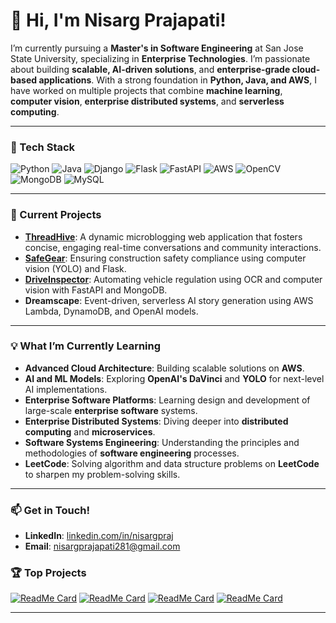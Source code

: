 <!--
**NisargPraj/NisargPraj** is a ✨ _special_ ✨ repository because its `README.md` (this file) appears on your GitHub profile.

Here are some ideas to get you started:

- 🔭 I’m currently working on ...
- 🌱 I’m currently learning ...
- 👯 I’m looking to collaborate on ...
- 🤔 I’m looking for help with ...
- 💬 Ask me about ...
- 📫 How to reach me: ...
- 😄 Pronouns: ...
- ⚡ Fun fact: ...
-->


# 👋 Hi, I'm Nisarg Prajapati!

<!-- **`Software Engineer | AI Enthusiast | Enterprise Technologies Specialist | Cloud Developer`** -->

I’m currently pursuing a **Master's in Software Engineering** at San Jose State University, specializing in **Enterprise Technologies**. I’m passionate about building **scalable, AI-driven solutions**, and **enterprise-grade cloud-based applications**. With a strong foundation in **Python, Java, and AWS**, I have worked on multiple projects that combine **machine learning**, **computer vision**, **enterprise distributed systems**, and **serverless computing**.

---

### 🚀 Tech Stack

![Python](https://img.shields.io/badge/-Python-3776AB?style=for-the-badge&logo=python&logoColor=white)
![Java](https://img.shields.io/badge/-Java-007396?style=for-the-badge&logo=java&logoColor=white)
![Django](https://img.shields.io/badge/-Django-092E20?style=for-the-badge&logo=django&logoColor=white)
![Flask](https://img.shields.io/badge/-Flask-000000?style=for-the-badge&logo=flask&logoColor=white)
![FastAPI](https://img.shields.io/badge/-FastAPI-009688?style=for-the-badge&logo=fastapi&logoColor=white)
![AWS](https://img.shields.io/badge/-AWS-FF9900?style=for-the-badge&logo=amazon-aws&logoColor=white)
![OpenCV](https://img.shields.io/badge/-OpenCV-5C3EE8?style=for-the-badge&logo=opencv&logoColor=white)
![MongoDB](https://img.shields.io/badge/-MongoDB-47A248?style=for-the-badge&logo=mongodb&logoColor=white)
![MySQL](https://img.shields.io/badge/-MySQL-4479A1?style=for-the-badge&logo=mysql&logoColor=white)

---

### 🔭 Current Projects

- **[ThreadHive](https://github.com/NisargPraj/thread-hive)**: A dynamic microblogging web application that fosters concise, engaging real-time conversations and community interactions.
- **[SafeGear](https://github.com/NisargPraj/SafeGear)**: Ensuring construction safety compliance using computer vision (YOLO) and Flask.
- **[DriveInspector](https://github.com/gopalkatariya44/driveInspector_fastapi)**: Automating vehicle regulation using OCR and computer vision with FastAPI and MongoDB.
- **Dreamscape**: Event-driven, serverless AI story generation using AWS Lambda, DynamoDB, and OpenAI models.

---

### 💡 What I’m Currently Learning

- **Advanced Cloud Architecture**: Building scalable solutions on **AWS**.
- **AI and ML Models**: Exploring **OpenAI's DaVinci** and **YOLO** for next-level AI implementations.
- **Enterprise Software Platforms**: Learning design and development of large-scale **enterprise software** systems.
- **Enterprise Distributed Systems**: Diving deeper into **distributed computing** and **microservices**.
- **Software Systems Engineering**: Understanding the principles and methodologies of **software engineering** processes.
- **LeetCode**: Solving algorithm and data structure problems on **LeetCode** to sharpen my problem-solving skills.

---

### 📫 Get in Touch!

- **LinkedIn**: [linkedin.com/in/nisargpraj](https://linkedin.com/in/nisargpraj)
- **Email**: [nisargprajapati281@gmail.com](mailto:nisargprajapati281@gmail.com)

<!--
---
### 📈 GitHub Stats

![Nisarg's GitHub stats](https://github-readme-stats.vercel.app/api?username=NisargPraj&show_icons=true&theme=radical)

---
-->

### 🏆 Top Projects

[![ReadMe Card](https://github-readme-stats.vercel.app/api/pin/?username=NisargPraj&repo=thread-hive&theme=radical)](https://github.com/NisargPraj/thread-hive)
[![ReadMe Card](https://github-readme-stats.vercel.app/api/pin/?username=NisargPraj&repo=SafeGear&theme=radical)](https://github.com/NisargPraj/SafeGear)
[![ReadMe Card](https://github-readme-stats.vercel.app/api/pin/?username=NisargPraj&repo=AI-Pair-Programming&theme=radical)](https://github.com/NisargPraj/AI-Pair-Programming)
[![ReadMe Card](https://github-readme-stats.vercel.app/api/pin/?username=gopalkatariya44&repo=driveInspector_fastapi&theme=radical)](https://github.com/gopalkatariya44/driveInspector_fastapi)

---
<!--
### ⚡ Fun Facts

- I'm always experimenting with new AI models like **OpenAI’s DaVinci**.
- Cloud architecture and serverless systems intrigue me. 
- I enjoy exploring ways to make systems more efficient and scalable!

---
-->

